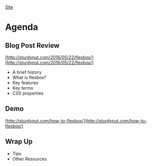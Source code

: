 [Site](http://howtoflexbox.com)

# Agenda

## Blog Post Review

[http://sturdynut.com/2016/05/22/flexbox/](http://sturdynut.com/2016/05/22/flexbox/)

* A brief history
* What is flexbox?
* Key features
* Key terms
* CSS properties

## Demo
[http://sturdynut.com/how-to-flexbox/](http://sturdynut.com/how-to-flexbox/)

## Wrap Up
* Tips
* Other Resources
